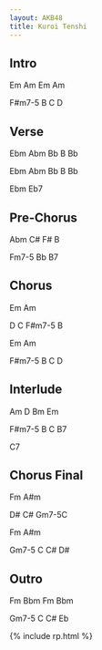 ```yaml
---
layout: AKB48
title: Kuroi Tenshi
---
```

## Intro 
Em Am Em Am 

F#m7-5 B C D 

## Verse 
Ebm Abm Bb B Bb 

Ebm Abm Bb B Bb 

Ebm Eb7 

## Pre-Chorus 
Abm C# F# B 

Fm7-5 Bb B7 

## Chorus 
Em Am 

D C F#m7-5 B 

Em Am 

F#m7-5 B C D 

## Interlude 
Am D Bm Em 

F#m7-5 B C B7 

C7 

## Chorus Final 
Fm A#m 

D# C# Gm7-5C 

Fm A#m 

Gm7-5 C C# D# 

## Outro 
Fm Bbm Fm Bbm 

Gm7-5 C C# Eb 

{% include rp.html %}
